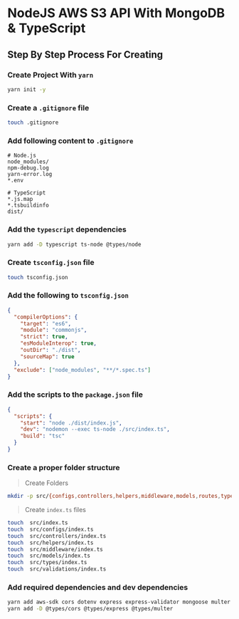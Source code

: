 # NodeJS AWS S3 API With MongoDB & TypeScript

## Step By Step Process For Creating

### Create Project With `yarn`

```sh
yarn init -y
```

### Create a `.gitignore` file

```sh
touch .gitignore
```

### Add following content to `.gitignore`

```gitignore
# Node.js
node_modules/
npm-debug.log
yarn-error.log
*.env

# TypeScript
*.js.map
*.tsbuildinfo
dist/
```

### Add the `typescript` dependencies

```sh
yarn add -D typescript ts-node @types/node
```

### Create `tsconfig.json` file

```sh
touch tsconfig.json
```

### Add the following to `tsconfig.json`

```json
{
  "compilerOptions": {
    "target": "es6",
    "module": "commonjs",
    "strict": true,
    "esModuleInterop": true,
    "outDir": "./dist",
    "sourceMap": true
  },
  "exclude": ["node_modules", "**/*.spec.ts"]
}
```

### Add the scripts to the `package.json` file

```json
{
  "scripts": {
    "start": "node ./dist/index.js",
    "dev": "nodemon --exec ts-node ./src/index.ts",
    "build": "tsc"
  }
}
```

### Create a proper folder structure

> Create Folders

```sh
mkdir -p src/{configs,controllers,helpers,middleware,models,routes,types,validations}
```

> Create `index.ts` files

```sh
touch  src/index.ts
touch  src/configs/index.ts
touch  src/controllers/index.ts
touch  src/helpers/index.ts
touch  src/middleware/index.ts
touch  src/models/index.ts
touch  src/types/index.ts
touch  src/validations/index.ts
```

### Add required dependencies and dev dependencies

```sh
yarn add aws-sdk cors dotenv express express-validator mongoose multer
yarn add -D @types/cors @types/express @types/multer
```
